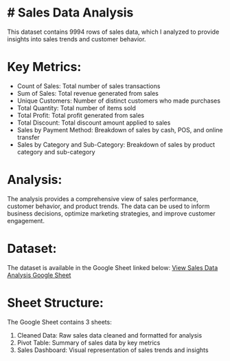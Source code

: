 # # Sales Data Analysis
This dataset contains 9994 rows of sales data, which I analyzed to provide insights into sales trends and customer behavior.

# Key Metrics:
- Count of Sales: Total number of sales transactions
- Sum of Sales: Total revenue generated from sales
- Unique Customers: Number of distinct customers who made purchases
- Total Quantity: Total number of items sold
- Total Profit: Total profit generated from sales
- Total Discount: Total discount amount applied to sales
- Sales by Payment Method: Breakdown of sales by cash, POS, and online transfer
- Sales by Category and Sub-Category: Breakdown of sales by product category and sub-category

# Analysis:
The analysis provides a comprehensive view of sales performance, customer behavior, and product trends. The data can be used to inform business decisions, optimize marketing strategies, and improve customer engagement.

# Dataset:
The dataset is available in the Google Sheet linked below:
[View Sales Data Analysis Google Sheet](https://docs.google.com/spreadsheets/d/1t80YorV5pQ2SVbxd7PHp0mzF35IrU4ANivqy3T_NO7w/edit?usp=sharing)

# Sheet Structure:
The Google Sheet contains 3 sheets:

1. Cleaned Data: Raw sales data cleaned and formatted for analysis
2. Pivot Table: Summary of sales data by key metrics
3. Sales Dashboard: Visual representation of sales trends and insights
